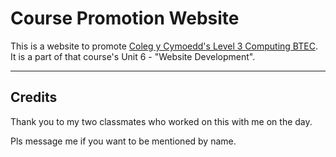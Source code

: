 # Course Promotion Website

This is a website to promote [Coleg y Cymoedd's Level 3 Computing BTEC](https://www.cymoedd.ac.uk/course-detail/?course=06301B). It is a part of that course's Unit 6 - "Website Development".

---

## Credits

Thank you to my two classmates who worked on this with me on the day.

Pls message me if you want to be mentioned by name.
